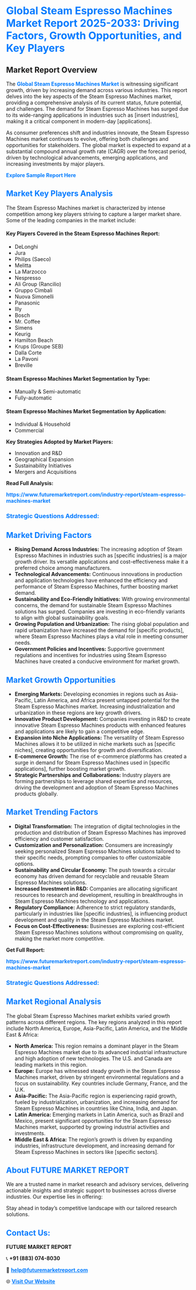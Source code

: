 <h1 style="color: #007BFF;">Global Steam Espresso Machines Market Report 2025-2033: Driving Factors, Growth Opportunities, and Key Players</h1>

<section id="overview">
<h2>Market Report Overview</h2>
<p>The <a href="https://www.futuremarketreport.com/industry-report/steam-espresso-machines-market" style="color: #007BFF; text-decoration: none;"><strong>Global Steam Espresso Machines Market</strong></a> is witnessing significant growth, driven by increasing demand across various industries. This report delves into the key aspects of the Steam Espresso Machines market, providing a comprehensive analysis of its current status, future potential, and challenges. The demand for Steam Espresso Machines has surged due to its wide-ranging applications in industries such as [insert industries], making it a critical component in modern-day [applications].</p>
<p>As consumer preferences shift and industries innovate, the Steam Espresso Machines market continues to evolve, offering both challenges and opportunities for stakeholders. The global market is expected to expand at a substantial compound annual growth rate (CAGR) over the forecast period, driven by technological advancements, emerging applications, and increasing investments by major players.</p>
</section>

<section id="overview">
<p><a href="https://www.futuremarketreport.com/request-sample/reportId=90954" style="color: #007BFF; text-decoration: none;"><strong>Explore Sample Report Here</strong></a></p>
</section>

<section id="key-players">
<h2 style="color: #007BFF;">Market Key Players Analysis</h2>
<p>The Steam Espresso Machines market is characterized by intense competition among key players striving to capture a larger market share. Some of the leading companies in the market include:</p>
<h4>Key Players Covered in the Steam Espresso Machines Report:</h4>
<ul><li>DeLonghi</li><li>Jura</li><li>Philips (Saeco)</li><li>Melitta</li><li>La Marzocco</li><li>Nespresso</li><li>Ali Group (Rancilio)</li><li>Gruppo Cimbali</li><li>Nuova Simonelli</li><li>Panasonic</li><li>Illy</li><li>Bosch</li><li>Mr. Coffee</li><li>Simens</li><li>Keurig</li><li>Hamilton Beach</li><li>Krups (Groupe SEB)</li><li>Dalla Corte</li><li>La Pavoni</li><li>Breville</li></ul>
<h4>Steam Espresso Machines Market Segmentation by Type:</h4>
<ul><li>Manually &amp; Semi-automatic</li><li>Fully-automatic</li></ul>

<h4>Steam Espresso Machines Market Segmentation by Application:</h4>
<ul><li>Individual &amp; Household</li><li>Commercial</li></ul>
<p><strong>Key Strategies Adopted by Market Players:</strong></p>
<ul>
<li>Innovation and R&D</li>
<li>Geographical Expansion</li>
<li>Sustainability Initiatives</li>
<li>Mergers and Acquisitions</li>
</ul>
</section>

<section>
<p><strong>Read Full Analysis: </strong></p><a href="https://www.futuremarketreport.com/industry-report/steam-espresso-machines-market" style="color: #007BFF; text-decoration: none;"><strong>https://www.futuremarketreport.com/industry-report/steam-espresso-machines-market</strong></a>
<h3 style="color: #007BFF;">Strategic Questions Addressed:</h3>
</section>

<section id="driving-factors">
<h2 style="color: #007BFF;">Market Driving Factors</h2>
<ul>
<li><strong>Rising Demand Across Industries:</strong> The increasing adoption of Steam Espresso Machines in industries such as [specific industries] is a major growth driver. Its versatile applications and cost-effectiveness make it a preferred choice among manufacturers.</li>
<li><strong>Technological Advancements:</strong> Continuous innovations in production and application technologies have enhanced the efficiency and performance of Steam Espresso Machines, further boosting market demand.</li>
<li><strong>Sustainability and Eco-Friendly Initiatives:</strong> With growing environmental concerns, the demand for sustainable Steam Espresso Machines solutions has surged. Companies are investing in eco-friendly variants to align with global sustainability goals.</li>
<li><strong>Growing Population and Urbanization:</strong> The rising global population and rapid urbanization have increased the demand for [specific products], where Steam Espresso Machines plays a vital role in meeting consumer needs.</li>
<li><strong>Government Policies and Incentives:</strong> Supportive government regulations and incentives for industries using Steam Espresso Machines have created a conducive environment for market growth.</li>
</ul>
</section>

<section id="growth-opportunities">
<h2 style="color: #007BFF;">Market Growth Opportunities</h2>
<ul>
<li><strong>Emerging Markets:</strong> Developing economies in regions such as Asia-Pacific, Latin America, and Africa present untapped potential for the Steam Espresso Machines market. Increasing industrialization and urbanization in these regions are key growth drivers.</li>
<li><strong>Innovative Product Development:</strong> Companies investing in R&D to create innovative Steam Espresso Machines products with enhanced features and applications are likely to gain a competitive edge.</li>
<li><strong>Expansion into Niche Applications:</strong> The versatility of Steam Espresso Machines allows it to be utilized in niche markets such as [specific niches], creating opportunities for growth and diversification.</li>
<li><strong>E-commerce Growth:</strong> The rise of e-commerce platforms has created a surge in demand for Steam Espresso Machines used in [specific applications], further boosting market growth.</li>
<li><strong>Strategic Partnerships and Collaborations:</strong> Industry players are forming partnerships to leverage shared expertise and resources, driving the development and adoption of Steam Espresso Machines products globally.</li>
</ul>
</section>

<section id="trending-factors">
<h2 style="color: #007BFF;">Market Trending Factors</h2>
<ul>
<li><strong>Digital Transformation:</strong> The integration of digital technologies in the production and distribution of Steam Espresso Machines has improved efficiency and customer satisfaction.</li>
<li><strong>Customization and Personalization:</strong> Consumers are increasingly seeking personalized Steam Espresso Machines solutions tailored to their specific needs, prompting companies to offer customizable options.</li>
<li><strong>Sustainability and Circular Economy:</strong> The push towards a circular economy has driven demand for recyclable and reusable Steam Espresso Machines solutions.</li>
<li><strong>Increased Investment in R&D:</strong> Companies are allocating significant resources to research and development, resulting in breakthroughs in Steam Espresso Machines technology and applications.</li>
<li><strong>Regulatory Compliance:</strong> Adherence to strict regulatory standards, particularly in industries like [specific industries], is influencing product development and quality in the Steam Espresso Machines market.</li>
<li><strong>Focus on Cost-Effectiveness:</strong> Businesses are exploring cost-efficient Steam Espresso Machines solutions without compromising on quality, making the market more competitive.</li>
</ul>
</section>

<section>
<p><strong>Get Full Report: </strong></p><a href="https://www.futuremarketreport.com/industry-report/steam-espresso-machines-market" style="color: #007BFF; text-decoration: none;"><strong>https://www.futuremarketreport.com/industry-report/steam-espresso-machines-market</strong></a>
<h3 style="color: #007BFF;">Strategic Questions Addressed:</h3>
</section>


<section id="regional-analysis">
<h2 style="color: #007BFF;">Market Regional Analysis</h2>
<p>The global Steam Espresso Machines market exhibits varied growth patterns across different regions. The key regions analyzed in this report include North America, Europe, Asia-Pacific, Latin America, and the Middle East & Africa:</p>
<ul>
<li><strong>North America:</strong> This region remains a dominant player in the Steam Espresso Machines market due to its advanced industrial infrastructure and high adoption of new technologies. The U.S. and Canada are leading markets in this region.</li>
<li><strong>Europe:</strong> Europe has witnessed steady growth in the Steam Espresso Machines market, driven by stringent environmental regulations and a focus on sustainability. Key countries include Germany, France, and the U.K.</li>
<li><strong>Asia-Pacific:</strong> The Asia-Pacific region is experiencing rapid growth, fueled by industrialization, urbanization, and increasing demand for Steam Espresso Machines in countries like China, India, and Japan.</li>
<li><strong>Latin America:</strong> Emerging markets in Latin America, such as Brazil and Mexico, present significant opportunities for the Steam Espresso Machines market, supported by growing industrial activities and investments.</li>
<li><strong>Middle East & Africa:</strong> The region’s growth is driven by expanding industries, infrastructure development, and increasing demand for Steam Espresso Machines in sectors like [specific sectors].</li>
</ul>
</section>

<footer>
<h2 style="color: #007BFF;">About FUTURE MARKET REPORT</h2>
<p>We are a trusted name in market research and advisory services, delivering actionable insights and strategic support to businesses across diverse industries. Our expertise lies in offering:</p>

<p>Stay ahead in today’s competitive landscape with our tailored research solutions.</p>

<h2 style="color: #007BFF;">Contact Us:</h2>
<p><strong>FUTURE MARKET REPORT</strong></p>
<p>📞 <strong>+91 (883) 074-8030</strong></p>
<p>📧 <strong><a href="mailto:help@futuremarketreport.com" style="color: #007BFF;">help@futuremarketreport.com</a></strong></p>
<p>🌐 <strong><a href="https://www.futuremarketreport.com/" style="color: #007BFF;">Visit Our Website</a></strong></p>
</footer>
